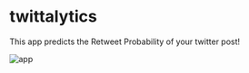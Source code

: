 # twittalytics
This app predicts the Retweet Probability of your twitter post!

![app](https://github.com/RazPyGeek/twittalytics/assets/20515352/e99923d2-940a-4ffc-a0d4-210a03b852ff)
